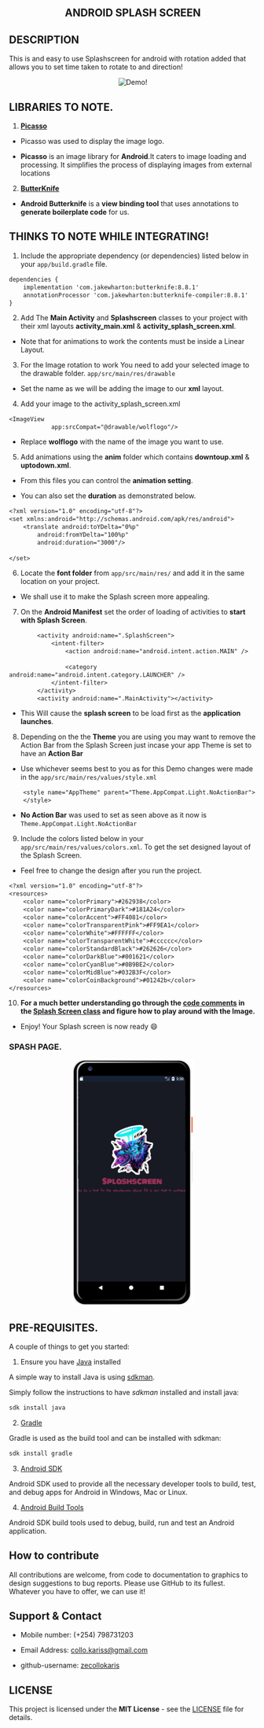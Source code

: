 ## <p align="center">ANDROID SPLASH SCREEN<p>

## DESCRIPTION

This is and easy to use Splashscreen for android with rotation added that allows you to set time taken to rotate to and direction!

<p align="center">
<img width="250" src="https://user-images.githubusercontent.com/36197725/53446706-a308b000-3a24-11e9-8df5-874d7c96e150.gif" alt="Demo!" />
<p>


## LIBRARIES TO NOTE.

1. **[Picasso](https://github.com/square/okhttp)**

- Picasso was used to display the image logo.

- **Picasso** is an image library for **Android**.It caters to image loading and processing. It simplifies the process of displaying images from external locations


2. **[ButterKnife](http://jakewharton.github.io/butterknife/)**

- **Android Butterknife** is a **view binding tool** that uses annotations to **generate boilerplate code** for us.

## THINKS TO NOTE WHILE INTEGRATING!

1. Include the appropriate dependency (or dependencies) listed below in your `app/build.gradle` file.

```
dependencies {
    implementation 'com.jakewharton:butterknife:8.8.1'
    annotationProcessor 'com.jakewharton:butterknife-compiler:8.8.1'
}
```

2. Add The **Main Activity** and **Splashscreen** classes to your project with their xml layouts **activity_main.xml** & **activity_splash_screen.xml**.

- Note that for animations to work the contents must be inside a Linear Layout.

3. For the Image rotation to work You need to add your selected image to the drawable folder. `app/src/main/res/drawable`

- Set the name as we will be adding the image to our **xml** layout.

4. Add your image to the activity_splash_screen.xml
```
<ImageView
            app:srcCompat="@drawable/wolflogo"/>
```

- Replace **wolflogo** with the name of the image you want to use.

5. Add animations using the **anim** folder which contains **downtoup.xml** & **uptodown.xml**.

- From this files you can control the **animation setting**.

- You can also set the **duration** as demonstrated below.

```
<?xml version="1.0" encoding="utf-8"?>
<set xmlns:android="http://schemas.android.com/apk/res/android">
    <translate android:toYDelta="0%p"
        android:fromYDelta="100%p"
        android:duration="3000"/>

</set>
```

6. Locate the **font folder** from `app/src/main/res/` and add it in the same location on your project.

- We shall use it to make the Splash screen more appealing.

7. On the **Android Manifest** set the order of loading of activities to **start with Splash Screen**.

```
        <activity android:name=".SplashScreen">
            <intent-filter>
                <action android:name="android.intent.action.MAIN" />

                <category android:name="android.intent.category.LAUNCHER" />
            </intent-filter>
        </activity>
        <activity android:name=".MainActivity"></activity>
```

- This Will cause the **splash screen** to be load first as the **application launches**. 

8. Depending on the the **Theme** you are using you may want to remove the Action Bar from the Splash Screen just incase your app Theme is set to have an **Action Bar**

- Use whichever seems best to you as for this Demo changes were made in the `app/src/main/res/values/style.xml`

```
    <style name="AppTheme" parent="Theme.AppCompat.Light.NoActionBar">
    </style>
```

- **No Action Bar** was used to set as seen above as it now is `Theme.AppCompat.Light.NoActionBar`

9. Include the colors listed below in your `app/src/main/res/values/colors.xml`. To get the set designed layout of the Splash Screen. 

- Feel free to change the design after you run the project.

```
<?xml version="1.0" encoding="utf-8"?>
<resources>
    <color name="colorPrimary">#262938</color>
    <color name="colorPrimaryDark">#181A24</color>
    <color name="colorAccent">#FF4081</color>
    <color name="colorTransparentPink">#FF9EA1</color>
    <color name="colorWhite">#FFFFFF</color>
    <color name="colorTransparentWhite">#cccccc</color>
    <color name="colorStandardBlack">#262626</color>
    <color name="colorDarkBlue">#001621</color>
    <color name="colorCyanBlue">#0B9BE2</color>
    <color name="colorMidBlue">#032B3F</color>
    <color name="colorCoinBackground">#01242b</color>
</resources>
```



10. **For a much better understanding go through the [code comments](https://github.com/zecollokaris/Animated-Android-Splash-Screen/blob/master/app/src/main/java/com/splashscreen/splashscreen/SplashScreen.java) in the [Splash Screen class](https://github.com/zecollokaris/Animated-Android-Splash-Screen/blob/master/app/src/main/java/com/splashscreen/splashscreen/SplashScreen.java) and figure how to play around with the Image.**

- Enjoy! Your Splash screen is now ready :smile:

### SPASH PAGE.

<p align="center">
<img align="centre" width="250" src="Spec.md/Disp1.png" alt="Splash page" />
<p>

## PRE-REQUISITES.

A couple of things to get you started:

1. Ensure you have [Java](https://java.com/en/download/) installed

A simple way to install Java is using [sdkman](https://sdkman.io/).

Simply follow the instructions to have _sdkman_ installed and install java:

```bash
sdk install java
```

2. [Gradle](https://gradle.org/)

Gradle is used as the build tool and can be installed with sdkman:

```bash
sdk install gradle
```

3. [Android SDK](https://developer.android.com/studio/)

Android SDK used to provide all the necessary developer tools to build, test, and debug apps for Android in Windows, Mac or Linux.

4. [Android Build Tools](https://developer.android.com/studio/releases/build-tools)

Android SDK build tools used to debug, build, run and test an Android application.


## How to contribute

All contributions are welcome, from code to documentation to graphics to design suggestions to bug reports. Please use GitHub to its fullest. Whatever you have to offer, we can use it!


## Support & Contact

- Mobile number: (+254) 798731203

- Email Address: collo.kariss@gmail.com

- github-username: [zecollokaris](https://github.com/zecollokaris)

## LICENSE

This project is licensed under the **MIT License** - see the [LICENSE](LICENSE) file for details.